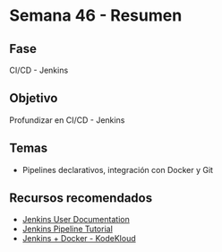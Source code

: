 # Semana 46 - Resumen

## Fase
CI/CD - Jenkins

## Objetivo
Profundizar en CI/CD - Jenkins

## Temas
- Pipelines declarativos, integración con Docker y Git

## Recursos recomendados
- [Jenkins User Documentation](https://www.jenkins.io/doc/)
- [Jenkins Pipeline Tutorial](https://www.jenkins.io/doc/book/pipeline/)
- [Jenkins + Docker - KodeKloud](https://kodekloud.com/courses/jenkins/)
